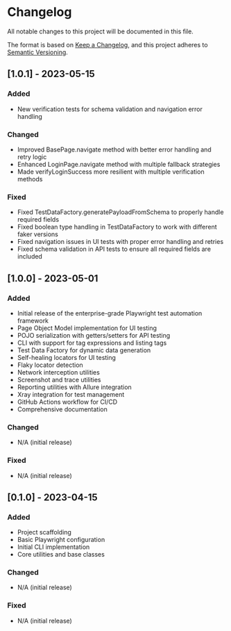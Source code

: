 <!-- Source: /Users/mzahirudeen/playwright-framework-dev/docs-backup/consolidated-docs/docs-CHANGELOG.md -->

<!-- Source: /Users/mzahirudeen/playwright-framework/docs/CHANGELOG.md -->

# Changelog

All notable changes to this project will be documented in this file.

The format is based on [Keep a Changelog](https://keepachangelog.com/en/1.0.0/),
and this project adheres to [Semantic Versioning](https://semver.org/spec/v2.0.0.html).

## [1.0.1] - 2023-05-15

### Added

- New verification tests for schema validation and navigation error handling

### Changed

- Improved BasePage.navigate method with better error handling and retry logic
- Enhanced LoginPage.navigate method with multiple fallback strategies
- Made verifyLoginSuccess more resilient with multiple verification methods

### Fixed

- Fixed TestDataFactory.generatePayloadFromSchema to properly handle required fields
- Fixed boolean type handling in TestDataFactory to work with different faker versions
- Fixed navigation issues in UI tests with proper error handling and retries
- Fixed schema validation in API tests to ensure all required fields are included

## [1.0.0] - 2023-05-01

### Added

- Initial release of the enterprise-grade Playwright test automation framework
- Page Object Model implementation for UI testing
- POJO serialization with getters/setters for API testing
- CLI with support for tag expressions and listing tags
- Test Data Factory for dynamic data generation
- Self-healing locators for UI testing
- Flaky locator detection
- Network interception utilities
- Screenshot and trace utilities
- Reporting utilities with Allure integration
- Xray integration for test management
- GitHub Actions workflow for CI/CD
- Comprehensive documentation

### Changed

- N/A (initial release)

### Fixed

- N/A (initial release)

## [0.1.0] - 2023-04-15

### Added

- Project scaffolding
- Basic Playwright configuration
- Initial CLI implementation
- Core utilities and base classes

### Changed

- N/A (initial release)

### Fixed

- N/A (initial release)
